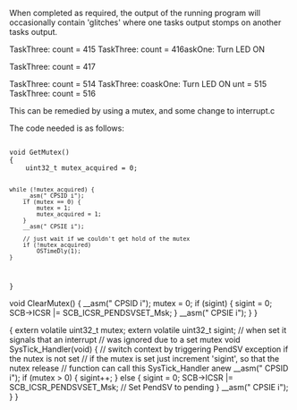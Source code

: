 When completed as required, the output of the running program will occasionally contain 'glitches' where one tasks output stomps on another tasks output. 

TaskThree: count = 415
TaskThree: count = 416askOne: Turn LED ON

TaskThree: count = 417


TaskThree: count = 514
TaskThree: coaskOne: Turn LED ON
unt = 515
TaskThree: count = 516

This can be remedied by using a mutex, and some change to interrupt.c 

The code needed is as follows:

<code>
void GetMutex() 
{
    uint32_t mutex_acquired = 0; 
    
    while (!mutex_acquired) {  
        __asm(" CPSID i"); 
        if (mutex == 0) {
            mutex = 1; 
            mutex_acquired = 1; 
        }
        __asm(" CPSIE i");
        
        // just wait if we couldn't get hold of the mutex
        if (!mutex_acquired) 
            OSTimeDly(1);
    }
}
</code>


void ClearMutex()
{
    __asm(" CPSID i"); 
    mutex = 0; 
    if (sigint) { 
        sigint = 0; 
        SCB->ICSR |= SCB_ICSR_PENDSVSET_Msk;
    }
    __asm(" CPSIE i");
}
}

{
extern volatile uint32_t mutex;
extern volatile uint32_t sigint;    // when set it signals that an interrupt 
                                    // was ignored due to a set mutex
void SysTick_Handler(void)
{
    // switch context by triggering PendSV exception if the nutex is not set
    // if the mutex is set just increment 'sigint', so that the nutex release
    // function can call this SysTick_Handler anew
    __asm(" CPSID i"); 
    if (mutex > 0) {
        sigint++; 
    } else {
        sigint = 0;
        SCB->ICSR |= SCB_ICSR_PENDSVSET_Msk; // Set PendSV to pending
    }
    __asm(" CPSIE i");
}
}


